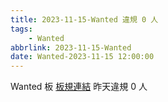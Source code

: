 ```yaml
---
title: 2023-11-15-Wanted 違規 0 人
tags:
    - Wanted
abbrlink: 2023-11-15-Wanted
date: Wanted-2023-11-15 12:00:00
---
```

Wanted 板 [板規連結](https://www.ptt.cc/bbs/Wanted/M.1608829773.A.D3B.html)
昨天違規 0 人
